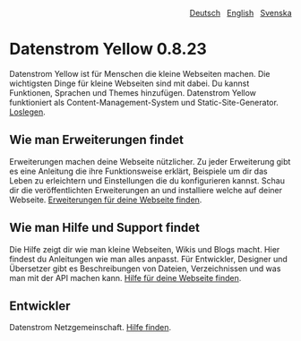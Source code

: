 <p align="right"><a href="README-de.md">Deutsch</a> &nbsp; <a href="README.md">English</a> &nbsp; <a href="README-sv.md">Svenska</a></p>

# Datenstrom Yellow 0.8.23

Datenstrom Yellow ist für Menschen die kleine Webseiten machen. Die wichtigsten Dinge für kleine Webseiten sind mit dabei. Du kannst Funktionen, Sprachen und Themes hinzufügen. Datenstrom Yellow funktioniert als Content-Management-System und Static-Site-Generator. [Loslegen](https://datenstrom.se/de/yellow/help/how-to-get-started).

## Wie man Erweiterungen findet

Erweiterungen machen deine Webseite nützlicher. Zu jeder Erweiterung gibt es eine Anleitung die ihre Funktionsweise erklärt, Beispiele um dir das Leben zu erleichtern und Einstellungen die du konfigurieren kannst. Schau dir die veröffentlichten Erweiterungen an und installiere welche auf deiner Webseite. [Erweiterungen für deine Webseite finden](https://datenstrom.se/de/yellow/extensions/).

## Wie man Hilfe und Support findet

Die Hilfe zeigt dir wie man kleine Webseiten, Wikis und Blogs macht. Hier findest du Anleitungen wie man alles anpasst. Für Entwickler, Designer und Übersetzer gibt es Beschreibungen von Dateien, Verzeichnissen und was man mit der API machen kann. [Hilfe für deine Webseite finden](https://datenstrom.se/de/yellow/help/).

## Entwickler

Datenstrom Netzgemeinschaft. [Hilfe finden](https://datenstrom.se/de/yellow/help/).
